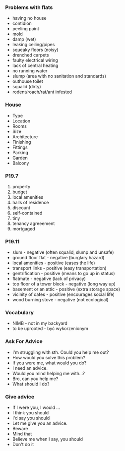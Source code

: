 ### Problems with flats

- having no house
- contidion
- peeling paint
- mold
- damp (wet)
- leaking ceiling/pipes
- squeaky floors (noisy)
- drenched carpets
- faulty electrical wiring
- lack of central heating
- no running water
- slump (area with no sanitation and standards)
- outhouse toilet
- squalid (dirty)
- rodent/roach/rat/ant infested</br>

### House

- Type
- Location
- Rooms
- Size
- Architecture
- Finishing
- Fittings
- Parking
- Garden
- Balcony</br>

### P19.7

1. property
2. budget
3. local amenities
4. halls of residence
5. discount
6. self-contained
7. tiny
8. tenancy agreeement
9. mortgaged

### P19.11

- slum - negative (often squalid, slump and unsafe)
- ground floor flat - negative (burglary hazard) 
- local amenities - positive (eases the life)
- transport links - positive (easy transportation)
- gentrification - positive (means to go up in status)
- flatmate - negative (lack of privacy)
- top floor of a tower block - negative (long way up)
- basement or an attic - positive (extra storage space)
- vicinity of cafes - positive (encourages social life)
- wood burning stove - negative (not ecological)</br>

### Vocabulary

- NIMB - not in my backyard
- to be uprooted - być wykorzenionym

### Ask For Advice
- I'm struggling with sth. Could you help me out?
- How would you solve this problem?
- If you were me, what would you do?
- I need an advice.
- Would you mind helping me with...?
- Bro, can you help me?
- What should I do? 

### Give advice
- If I were you, I would ...
- I think you should
- I'd say you should
- Let me give you an advice.
- Beware
- Mind that
- Believe me when I say, you should
- Don't do it